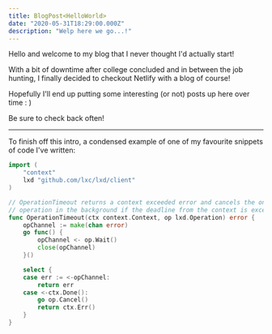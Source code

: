 ```yaml
---
title: BlogPost<HelloWorld>
date: "2020-05-31T18:29:00.000Z"
description: "Welp here we go...!"
---
```


Hello and welcome to my blog that I never thought I'd actually start!

With a bit of downtime after college concluded and in between the job hunting, I finally
decided to checkout Netlify with a blog of course!

Hopefully I'll end up putting some interesting (or not) posts up here over time : )

Be sure to check back often!

---

To finish off this intro, a condensed example of one of my favourite snippets of code I've written:

```go
import (
    "context"
    lxd "github.com/lxc/lxd/client"
)

// OperationTimeout returns a context exceeded error and cancels the on-going
// operation in the background if the deadline from the context is exceeded.
func OperationTimeout(ctx context.Context, op lxd.Operation) error {
    opChannel := make(chan error)
    go func() {
        opChannel <- op.Wait()
        close(opChannel)
    }()

    select {
    case err := <-opChannel:
        return err
    case <-ctx.Done():
        go op.Cancel()
        return ctx.Err()
    }
}
```

